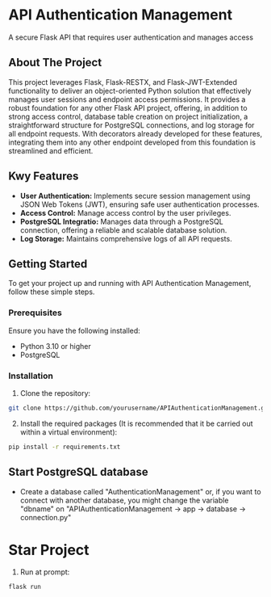 # API Authentication Management
A secure Flask API that requires user authentication and manages access

## About The Project
This project leverages Flask, Flask-RESTX, and Flask-JWT-Extended functionality to deliver an object-oriented Python solution that effectively manages user sessions and endpoint access permissions. It provides a robust foundation for any other Flask API project, offering, in addition to strong access control, database table creation on project initialization, a straightforward structure for PostgreSQL connections, and log storage for all endpoint requests. With decorators already developed for these features, integrating them into any other endpoint developed from this foundation is streamlined and efficient.

## Kwy Features
- **User Authentication:** Implements secure session management using JSON Web Tokens (JWT), ensuring safe user authentication processes.
- **Access Control:** Manage access control by the user privileges.
- **PostgreSQL Integratio:** Manages data through a PostgreSQL connection, offering a reliable and scalable database solution.
- **Log Storage:** Maintains comprehensive logs of all API requests.

## Getting Started
To get your project up and running with API Authentication Management, follow these simple steps.

### Prerequisites
Ensure you have the following installed:
- Python 3.10 or higher
- PostgreSQL

### Installation
1. Clone the repository:
```bash
git clone https://github.com/yourusername/APIAuthenticationManagement.git
```

2. Install the required packages (It is recommended that it be carried out within a virtual environment):
```bash
pip install -r requirements.txt
```

## Start PostgreSQL database
- Create a database called "AuthenticationManagement" or, if you want to connect with another database, you might change the variable "dbname" on "APIAuthenticationManagement -> app -> database -> connection.py"

# Star Project
1. Run at prompt:
```bash
flask run
